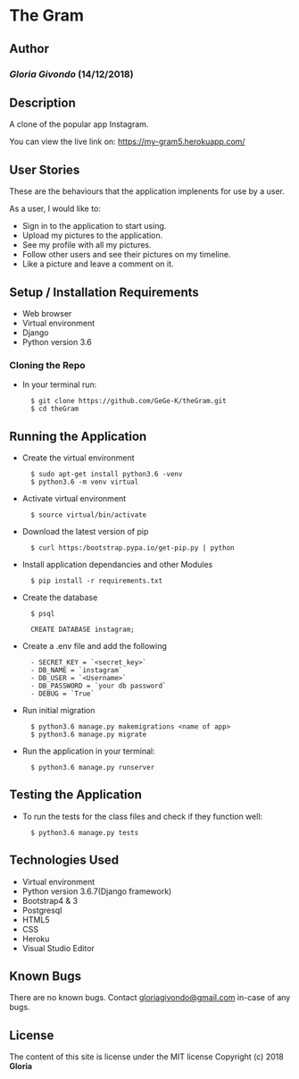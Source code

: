 # The Gram

## Author
### *Gloria Givondo* (14/12/2018)

## Description 

A clone of the popular app Instagram.

You can view the live link on: https://my-gram5.herokuapp.com/

## User Stories
These are the behaviours that the application implenents for use by a user.

As a user, I would like to: 
* Sign in to the application to start using.
* Upload my pictures to the application.
* See my profile with all my pictures.
* Follow other users and see their pictures on my timeline.
* Like a picture and leave a comment on it.

## Setup / Installation Requirements
* Web browser
* Virtual environment
* Django
* Python version 3.6


### Cloning the Repo
* In your terminal run:

        $ git clone https://github.com/GeGe-K/theGram.git
        $ cd theGram

## Running the Application 
* Create the virtual environment

        $ sudo apt-get install python3.6 -venv 
        $ python3.6 -m venv virtual

* Activate virtual environment

        $ source virtual/bin/activate

* Download the latest version of pip

        $ curl https:/bootstrap.pypa.io/get-pip.py | python

* Install application dependancies and other Modules

        $ pip install -r requirements.txt

* Create the database

        $ psql
        
        CREATE DATABASE instagram;

* Create a .env file and add the following

        - SECRET_KEY = `<secret_key>`
        - DB_NAME = `instagram`
        - DB_USER = `<Username>`
        - DB_PASSWORD = `your db password`
        - DEBUG = `True`


* Run initial migration

        $ python3.6 manage.py makemigrations <name of app>
        $ python3.6 manage.py migrate

* Run the application in your terminal:

        $ python3.6 manage.py runserver

## Testing the Application 
* To run the tests for the class files and check if they function well:

        $ python3.6 manage.py tests

## Technologies Used
* Virtual environment
* Python version 3.6.7(Django framework)
* Bootstrap4 & 3
* Postgresql
* HTML5
* CSS
* Heroku
* Visual Studio Editor

## Known Bugs
There are no known bugs. Contact gloriagivondo@gmail.com in-case of any bugs.

## License
The content of this site is license under the MIT license
Copyright (c) 2018 **Gloria**

